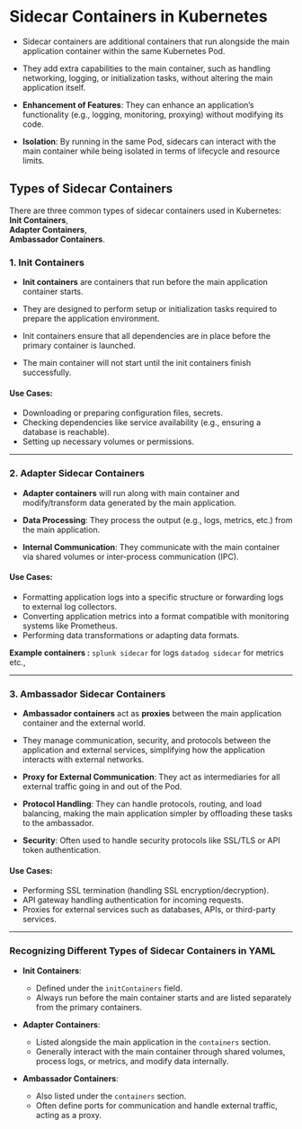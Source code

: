 
# Sidecar Containers in Kubernetes

- Sidecar containers are additional containers that run alongside the main application container within the same Kubernetes Pod.  

- They add extra capabilities to the main container, such as handling networking, logging, or initialization tasks, without altering the main application itself. 

- **Enhancement of Features**: They can enhance an application’s functionality (e.g., logging, monitoring, proxying) without modifying its code.

- **Isolation**: By running in the same Pod, sidecars can interact with the main container while being isolated in terms of lifecycle and resource limits.



## Types of Sidecar Containers

There are three common types of sidecar containers used in Kubernetes:  
**Init Containers**,  
**Adapter Containers**,   
**Ambassador Containers**.

### 1. **Init Containers**

- **Init containers** are containers that run before the main application container starts. 
- They are designed to perform setup or initialization tasks required to prepare the application environment.  
- Init containers ensure that all dependencies are in place before the primary container is launched.

- The main container will not start until the init containers finish successfully.

#### Use Cases:
- Downloading or preparing configuration files, secrets.
- Checking dependencies like service availability (e.g., ensuring a database is reachable).
- Setting up necessary volumes or permissions.

---
### 2. **Adapter Sidecar Containers**

- **Adapter containers** will run along with main container and modify/transform data generated by the main application.  

- **Data Processing**: They process the output (e.g., logs, metrics, etc.) from the main application.

- **Internal Communication**: They communicate with the main container via shared volumes or inter-process communication (IPC).

#### Use Cases:
- Formatting application logs into a specific structure or forwarding logs to external log collectors.
- Converting application metrics into a format compatible with monitoring systems like Prometheus.
- Performing data transformations or adapting data formats.

**Example containers :** 
`splunk sidecar` for logs
`datadog sidecar` for metrics etc.,


---

### 3. **Ambassador Sidecar Containers**

- **Ambassador containers** act as **proxies** between the main application container and the external world.  

- They manage communication, security, and protocols between the application and external services, simplifying how the application interacts with external networks.

- **Proxy for External Communication**: They act as intermediaries for all external traffic going in and out of the Pod.

- **Protocol Handling**: They can handle protocols, routing, and load balancing, making the main application simpler by offloading these tasks to the ambassador.

- **Security**: Often used to handle security protocols like SSL/TLS or API token authentication.

#### Use Cases:
- Performing SSL termination (handling SSL encryption/decryption).
- API gateway handling authentication for incoming requests.
- Proxies for external services such as databases, APIs, or third-party services.

---

### Recognizing Different Types of Sidecar Containers in YAML

- **Init Containers**: 
  - Defined under the `initContainers` field.
  - Always run before the main container starts and are listed separately from the primary containers.
  
- **Adapter Containers**:
  - Listed alongside the main application in the `containers` section.
  - Generally interact with the main container through shared volumes, process logs, or metrics, and modify data internally.

- **Ambassador Containers**:
  - Also listed under the `containers` section.
  - Often define ports for communication and handle external traffic, acting as a proxy.

